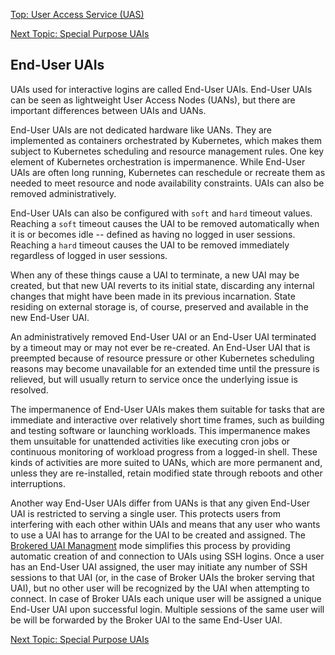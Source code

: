 [Top: User Access Service (UAS)](User_Access_Service_UAS.md)

[Next Topic: Special Purpose UAIs](Special_Purpose_UAIs.md)

## End-User UAIs

UAIs used for interactive logins are called End-User UAIs. End-User UAIs can be seen as lightweight User Access Nodes (UANs), but there are important differences between UAIs and UANs.

End-User UAIs are not dedicated hardware like UANs. They are implemented as containers orchestrated by Kubernetes, which makes them subject to Kubernetes scheduling and resource management rules. One key element of Kubernetes orchestration is impermanence. While End-User UAIs are often long running, Kubernetes can reschedule or recreate them as needed to meet resource and node availability constraints. UAIs can also be removed administratively.

End-User UAIs can also be configured with `soft` and `hard` timeout values.  Reaching a `soft` timeout causes the UAI to be removed automatically when it is or becomes idle -- defined as having no logged in user sessions.  Reaching a `hard` timeout causes the UAI to be removed immediately regardless of logged in user sessions.

When any of these things cause a UAI to terminate, a new UAI may be created, but that new UAI reverts to its initial state, discarding any internal changes that might have been made in its previous incarnation.  State residing on external storage is, of course, preserved and available in the new End-User UAI.

An administratively removed End-User UAI or an End-User UAI terminated by a timeout may or may not ever be re-created.  An End-User UAI that is preempted because of resource pressure or other Kubernetes scheduling reasons may become unavailable for an extended time until the pressure is relieved, but will usually return to service once the underlying issue is resolved.

The impermanence of End-User UAIs makes them suitable for tasks that are immediate and interactive over relatively short time frames, such as building and testing software or launching workloads. This impermanence makes them unsuitable for unattended activities like executing cron jobs or continuous monitoring of workload progress from a logged-in shell. These kinds of activities are more suited to UANs, which are more permanent and, unless they are re-installed, retain modified state through reboots and other interruptions.

Another way End-User UAIs differ from UANs is that any given End-User UAI is restricted to serving a single user. This protects users from interfering with each other within UAIs and means that any user who wants to use a UAI has to arrange for the UAI to be created and assigned.  The [Brokered UAI Managment](Broker_Mode_UAI_Management.md) mode simplifies this process by providing automatic creation of and connection to UAIs using SSH logins.  Once a user has an End-User UAI assigned, the user may initiate any number of SSH sessions to that UAI (or, in the case of Broker UAIs the broker serving that UAI), but no other user will be recognized by the UAI when attempting to connect.  In case of Broker UAIs each unique user will be assigned a unique End-User UAI upon successful login.  Multiple sessions of the same user will be will be forwarded by the Broker UAI to the same End-User UAI.

[Next Topic: Special Purpose UAIs](Special_Purpose_UAIs.md)

